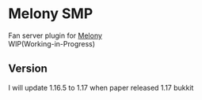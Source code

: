 # Melony SMP
Fan server plugin for [Melony](https://www.youtube.com/channel/UCKtGZUFzHLrOGBZ83pbwCag) \
WIP(Working-in-Progress)

## Version
I will update 1.16.5 to 1.17 when paper released 1.17 bukkit